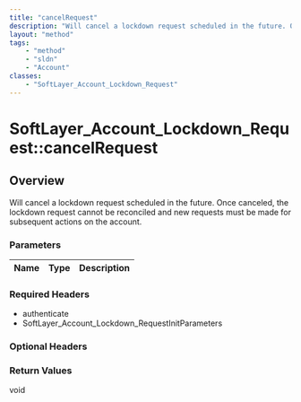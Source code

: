 ```yaml
---
title: "cancelRequest"
description: "Will cancel a lockdown request scheduled in the future. Once canceled, the lockdown request cannot be reconciled and new... "
layout: "method"
tags:
    - "method"
    - "sldn"
    - "Account"
classes:
    - "SoftLayer_Account_Lockdown_Request"
---
```

# SoftLayer_Account_Lockdown_Request::cancelRequest
## Overview 
Will cancel a lockdown request scheduled in the future. Once canceled, the lockdown request cannot be reconciled and new requests must be made for subsequent actions on the account. 

### Parameters 
|Name | Type | Description |
| --- | --- | --- |


### Required Headers
* authenticate
* SoftLayer_Account_Lockdown_RequestInitParameters

### Optional Headers

### Return Values
void
